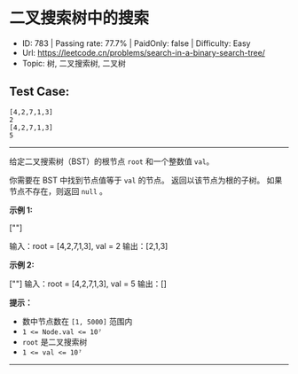 # 二叉搜索树中的搜索                                                      

* ID: 783     | Passing rate: 77.7% | PaidOnly: false  | Difficulty: Easy 
* Url: https://leetcode.cn/problems/search-in-a-binary-search-tree/ 
* Topic: 树, 二叉搜索树, 二叉树 

## Test Case:

```
[4,2,7,1,3]
2
[4,2,7,1,3]
5
```

---

给定二叉搜索树（BST）的根节点 `root` 和一个整数值 `val`。

你需要在 BST 中找到节点值等于 `val` 的节点。 返回以该节点为根的子树。
如果节点不存在，则返回 `null` 。


**示例 1:**

[\"\"]

输入：root = [4,2,7,1,3], val = 2
输出：[2,1,3]

**示例 2:**

[\"\"]
输入：root = [4,2,7,1,3], val = 5
输出：[]


**提示：**

* 数中节点数在 `[1, 5000]` 范围内
* `1 <= Node.val <= 10⁷`
* `root` 是二叉搜索树
* `1 <= val <= 10⁷`

---
